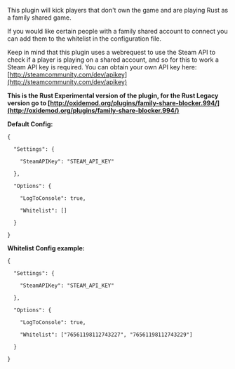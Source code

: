 This plugin will kick players that don't own the game and are playing Rust as a family shared game.


If you would like certain people with a family shared account to connect you can add them to the whitelist in the configuration file.


Keep in mind that this plugin uses a webrequest to use the Steam API to check if a player is playing on a shared account, and so for this to work a Steam API key is required. You can obtain your own API key here: [http://steamcommunity.com/dev/apikey](http://steamcommunity.com/dev/apikey)

**This is the Rust Experimental version of the plugin, for the Rust Legacy version go to [http://oxidemod.org/plugins/family-share-blocker.994/](http://oxidemod.org/plugins/family-share-blocker.994/)**


**Default Config:**

````
{

  "Settings": {

    "SteamAPIKey": "STEAM_API_KEY"

  },

  "Options": {

    "LogToConsole": true,

    "Whitelist": []

  }

}
````


**Whitelist Config example:**

````
{

  "Settings": {

    "SteamAPIKey": "STEAM_API_KEY"

  },

  "Options": {

    "LogToConsole": true,

    "Whitelist": ["76561198112743227", "76561198112743229"]

  }

}
````